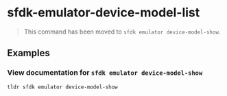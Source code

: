 # sfdk-emulator-device-model-list

> This command has been moved to `sfdk emulator device-model-show`.

## Examples

### View documentation for `sfdk emulator device-model-show`

```bash
tldr sfdk emulator device-model-show
```
